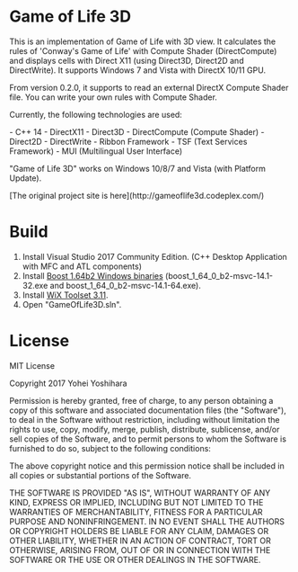 Game of Life 3D
===============

This is an implementation of Game of Life with 3D view. It calculates the rules of 'Conway's Game of Life' with Compute Shader (DirectCompute) and displays cells with Direct X11 (using Direct3D, Direct2D and DirectWrite). It supports Windows 7 and Vista with DirectX 10/11 GPU.

From version 0.2.0, it supports to read an external DirectX Compute Shader file. You can write your own rules with Compute Shader.

<p>Currently, the following technologies are used:</p>
- C++ 14
- DirectX11 - Direct3D
- DirectCompute (Compute Shader)
- Direct2D
- DirectWrite
- Ribbon Framework
- TSF (Text Services Framework)
- MUI (Multilingual User Interface)

<p>"Game of Life 3D" works on Windows 10/8/7 and Vista (with Platform Update).</p>
[The original project site is here](http://gameoflife3d.codeplex.com/)

# Build

1. Install Visual Studio 2017 Community Edition. (C++ Desktop Application with MFC and ATL components)
2. Install [Boost 1.64b2 Windows binaries](https://sourceforge.net/projects/boost/files/boost-binaries/1.64.0_b2/)
   (boost_1_64_0_b2-msvc-14.1-32.exe and boost_1_64_0_b2-msvc-14.1-64.exe).
3. Install [WiX Toolset 3.11](http://wixtoolset.org/).
4. Open "GameOfLife3D.sln".

# License

MIT License

Copyright 2017 Yohei Yoshihara

Permission is hereby granted, free of charge, to any person obtaining a copy of this software and associated documentation files (the "Software"), to deal in the Software without restriction, including without limitation the rights to use, copy, modify, merge, publish, distribute, sublicense, and/or sell copies of the Software, and to permit persons to whom the Software is furnished to do so, subject to the following conditions:

The above copyright notice and this permission notice shall be included in all copies or substantial portions of the Software.

THE SOFTWARE IS PROVIDED "AS IS", WITHOUT WARRANTY OF ANY KIND, EXPRESS OR IMPLIED, INCLUDING BUT NOT LIMITED TO THE WARRANTIES OF MERCHANTABILITY, FITNESS FOR A PARTICULAR PURPOSE AND NONINFRINGEMENT. IN NO EVENT SHALL THE AUTHORS OR COPYRIGHT HOLDERS BE LIABLE FOR ANY CLAIM, DAMAGES OR OTHER LIABILITY, WHETHER IN AN ACTION OF CONTRACT, TORT OR OTHERWISE, ARISING FROM, OUT OF OR IN CONNECTION WITH THE SOFTWARE OR THE USE OR OTHER DEALINGS IN THE SOFTWARE.
